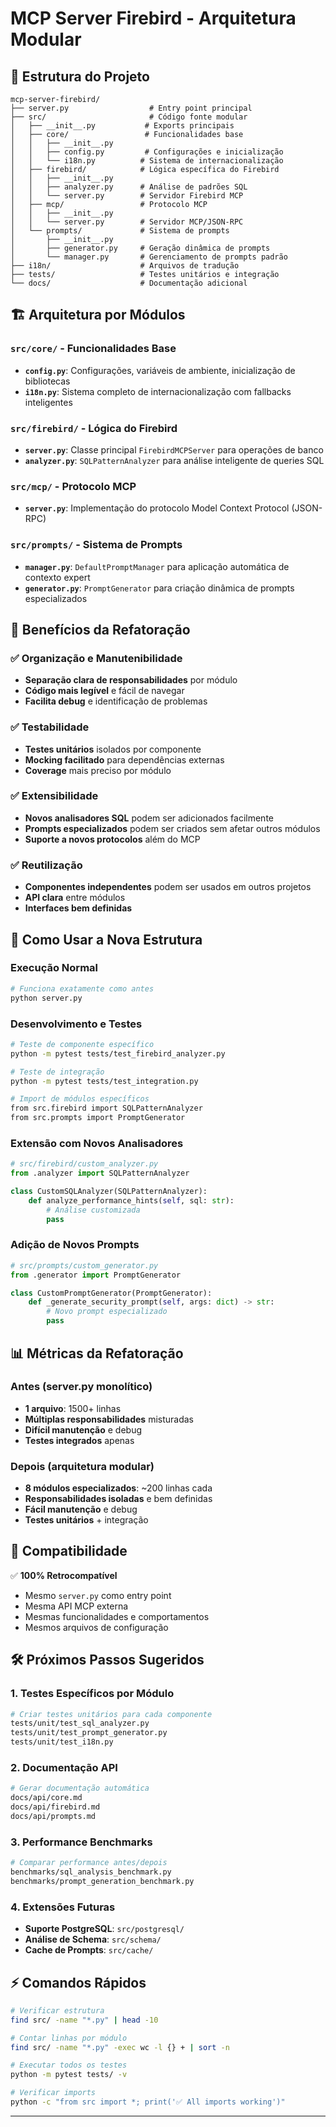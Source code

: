 # MCP Server Firebird - Arquitetura Modular

## 📁 Estrutura do Projeto

```
mcp-server-firebird/
├── server.py                  # Entry point principal
├── src/                       # Código fonte modular
│   ├── __init__.py           # Exports principais
│   ├── core/                 # Funcionalidades base
│   │   ├── __init__.py       
│   │   ├── config.py         # Configurações e inicialização
│   │   └── i18n.py          # Sistema de internacionalização
│   ├── firebird/            # Lógica específica do Firebird
│   │   ├── __init__.py      
│   │   ├── analyzer.py      # Análise de padrões SQL
│   │   └── server.py        # Servidor Firebird MCP
│   ├── mcp/                 # Protocolo MCP
│   │   ├── __init__.py      
│   │   └── server.py        # Servidor MCP/JSON-RPC
│   └── prompts/             # Sistema de prompts
│       ├── __init__.py      
│       ├── generator.py     # Geração dinâmica de prompts
│       └── manager.py       # Gerenciamento de prompts padrão
├── i18n/                    # Arquivos de tradução
├── tests/                   # Testes unitários e integração
└── docs/                    # Documentação adicional
```

## 🏗️ Arquitetura por Módulos

### `src/core/` - Funcionalidades Base
- **`config.py`**: Configurações, variáveis de ambiente, inicialização de bibliotecas
- **`i18n.py`**: Sistema completo de internacionalização com fallbacks inteligentes

### `src/firebird/` - Lógica do Firebird
- **`server.py`**: Classe principal `FirebirdMCPServer` para operações de banco
- **`analyzer.py`**: `SQLPatternAnalyzer` para análise inteligente de queries SQL

### `src/mcp/` - Protocolo MCP
- **`server.py`**: Implementação do protocolo Model Context Protocol (JSON-RPC)

### `src/prompts/` - Sistema de Prompts
- **`manager.py`**: `DefaultPromptManager` para aplicação automática de contexto expert
- **`generator.py`**: `PromptGenerator` para criação dinâmica de prompts especializados

## 🔧 Benefícios da Refatoração

### ✅ **Organização e Manutenibilidade**
- **Separação clara de responsabilidades** por módulo
- **Código mais legível** e fácil de navegar
- **Facilita debug** e identificação de problemas

### ✅ **Testabilidade**
- **Testes unitários** isolados por componente
- **Mocking facilitado** para dependências externas
- **Coverage** mais preciso por módulo

### ✅ **Extensibilidade**
- **Novos analisadores SQL** podem ser adicionados facilmente
- **Prompts especializados** podem ser criados sem afetar outros módulos
- **Suporte a novos protocolos** além do MCP

### ✅ **Reutilização**
- **Componentes independentes** podem ser usados em outros projetos
- **API clara** entre módulos
- **Interfaces bem definidas**

## 🚀 Como Usar a Nova Estrutura

### Execução Normal
```bash
# Funciona exatamente como antes
python server.py
```

### Desenvolvimento e Testes
```bash
# Teste de componente específico
python -m pytest tests/test_firebird_analyzer.py

# Teste de integração
python -m pytest tests/test_integration.py

# Import de módulos específicos
from src.firebird import SQLPatternAnalyzer
from src.prompts import PromptGenerator
```

### Extensão com Novos Analisadores
```python
# src/firebird/custom_analyzer.py
from .analyzer import SQLPatternAnalyzer

class CustomSQLAnalyzer(SQLPatternAnalyzer):
    def analyze_performance_hints(self, sql: str):
        # Análise customizada
        pass
```

### Adição de Novos Prompts
```python
# src/prompts/custom_generator.py
from .generator import PromptGenerator

class CustomPromptGenerator(PromptGenerator):
    def _generate_security_prompt(self, args: dict) -> str:
        # Novo prompt especializado
        pass
```

## 📊 Métricas da Refatoração

### Antes (server.py monolítico)
- **1 arquivo**: 1500+ linhas
- **Múltiplas responsabilidades** misturadas
- **Difícil manutenção** e debug
- **Testes integrados** apenas

### Depois (arquitetura modular)
- **8 módulos especializados**: ~200 linhas cada
- **Responsabilidades isoladas** e bem definidas
- **Fácil manutenção** e debug
- **Testes unitários** + integração

## 🔄 Compatibilidade

✅ **100% Retrocompatível**
- Mesmo `server.py` como entry point
- Mesma API MCP externa
- Mesmas funcionalidades e comportamentos
- Mesmos arquivos de configuração

## 🛠️ Próximos Passos Sugeridos

### 1. **Testes Específicos por Módulo**
```bash
# Criar testes unitários para cada componente
tests/unit/test_sql_analyzer.py
tests/unit/test_prompt_generator.py
tests/unit/test_i18n.py
```

### 2. **Documentação API**
```bash
# Gerar documentação automática
docs/api/core.md
docs/api/firebird.md
docs/api/prompts.md
```

### 3. **Performance Benchmarks**
```bash
# Comparar performance antes/depois
benchmarks/sql_analysis_benchmark.py
benchmarks/prompt_generation_benchmark.py
```

### 4. **Extensões Futuras**
- **Suporte PostgreSQL**: `src/postgresql/`
- **Análise de Schema**: `src/schema/`
- **Cache de Prompts**: `src/cache/`

## ⚡ Comandos Rápidos

```bash
# Verificar estrutura
find src/ -name "*.py" | head -10

# Contar linhas por módulo  
find src/ -name "*.py" -exec wc -l {} + | sort -n

# Executar todos os testes
python -m pytest tests/ -v

# Verificar imports
python -c "from src import *; print('✅ All imports working')"
```

---
